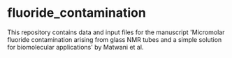# fluoride_contamination
This repository contains data and input files for the manuscript 'Micromolar fluoride contamination arising from glass NMR tubes and a simple solution for biomolecular applications' by Matwani et al.
